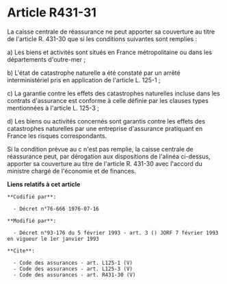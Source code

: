 # Article R431-31

La caisse centrale de réassurance ne peut apporter sa couverture au titre de l'article R. 431-30 que si les conditions
suivantes sont remplies : 

a) Les biens et activités sont situés en France métropolitaine ou dans les départements d'outre-mer ; 

b) L'état de catastrophe naturelle a été constaté par un arrêté interministériel pris en application de l'article L. 125-1 ; 

c) La garantie contre les effets des catastrophes naturelles incluse dans les contrats d'assurance est conforme à celle
définie par les clauses types mentionnées à l'article L. 125-3 ; 

d) Les biens ou activités concernés sont garantis contre les effets des catastrophes naturelles par une entreprise
d'assurance pratiquant en France les risques correspondants. 

Si la condition prévue au c n'est pas remplie, la caisse centrale de réassurance peut, par dérogation aux dispositions de
l'alinéa ci-dessus, apporter sa couverture au titre de l'article R. 431-30 avec l'accord du ministre chargé de l'économie et
de finances.

**Liens relatifs à cet article**

	**Codifié par**:

	  - Décret n°76-666 1976-07-16

	**Modifié par**:

	  - Décret n°93-176 du 5 février 1993 - art. 3 () JORF 7 février 1993 en vigueur le 1er janvier 1993

	**Cite**:

	  - Code des assurances - art. L125-1 (V)
	  - Code des assurances - art. L125-3 (V)
	  - Code des assurances - art. R431-30 (V)
